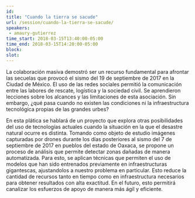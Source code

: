 ```yaml
---
id: 
title: "Cuando la tierra se sacude"
url: /session/cuando-la-tierra-se-sacude/
speakers:
 - amaury-gutierrez
time_start: 2018-03-15T13:40:00-05:00
time_end: 2018-03-15T14:20:00-05:00
block: 
slot: 
---
```


La colaboración masiva demostró ser un recurso fundamental para afrontar las secuelas que provocó el sismo del 19 de septiembre de 2017 en la Ciudad de México. El uso de las redes sociales permitió la comunicación entre las labores de rescate, logística y la sociedad civil. Se aprendieron lecciones sobre los alcances y las limitaciones de esta asociación. Sin embargo, ¿qué pasa cuando no existen las condiciones ni la infraestructura tecnológica propias de las grandes urbes?

En esta plática se hablará de un proyecto que explora otras posibilidades del uso de tecnologías actuales cuando la situación en la que el desastre natural ocurre es distinta. Tomando como objeto de estudio imágenes capturadas por drones durante los días posteriores al sismo del 7 de septiembre de 2017 en pueblos del estado de Oaxaca, se propone un proceso de análisis que permite detectar zonas dañadas de manera automatizada. Para esto, se aplican técnicas que permiten el uso de modelos que han sido entrenados previamente en infraestructuras gigantescas, ajustandolos a nuestro problema en particular. Esto reduce la cantidad de recursos tanto en tiempo como en infraestructura necesarios para obtener resultados con alta exactitud. En el futuro, esto permitirá canalizar los esfuerzos de apoyo de manera más ágil y eficiente.